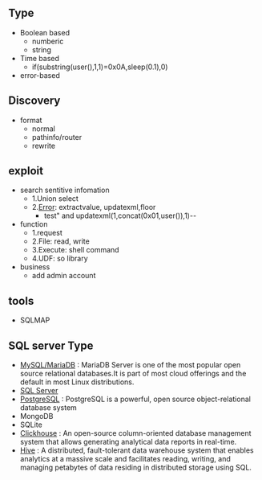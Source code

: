 ## Type
- Boolean based
  - numberic
  - string
- Time based
  - if(substring(user(),1,1)=0x0A,sleep(0.1),0)
- error-based


## Discovery
- format
  - normal
  - pathinfo/router
  - rewrite

## exploit
- search sentitive infomation
  - 1.Union select
  - 2.[Error](https://www.cnblogs.com/c1047509362/p/12806297.html): extractvalue, updatexml,floor
    - test" and updatexml(1,concat(0x01,user()),1)--
- function
  - 1.request
  - 2.File: read, write
  - 3.Execute: shell command
  - 4.UDF: so library
- business
   - add admin account
  
  
  
## tools
- SQLMAP

 

## SQL server Type
- [MySQL/MariaDB](https://mariadb.org/) : MariaDB Server is one of the most popular open source relational databases.It is part of most cloud offerings and the default in most Linux distributions.
- [SQL Server]()
- [PostgreSQL](https://www.postgresql.org/) : PostgreSQL is a powerful, open source object-relational database system 
- MongoDB
- SQLite
- [Clickhouse](https://github.com/ClickHouse/ClickHouse) : An open-source column-oriented database management system that allows generating analytical data reports in real-time.
- [Hive](https://hive.apache.org/) : A distributed, fault-tolerant data warehouse system that enables analytics at a massive scale and facilitates reading, writing, and managing petabytes of data residing in distributed storage using SQL.

